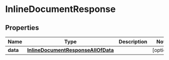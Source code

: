 
# InlineDocumentResponse

## Properties
Name | Type | Description | Notes
------------ | ------------- | ------------- | -------------
**data** | [**InlineDocumentResponseAllOfData**](InlineDocumentResponseAllOfData.md) |  |  [optional]



